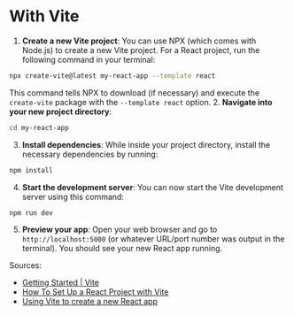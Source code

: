 # With Vite
1. **Create a new Vite project**: You can use NPX (which comes with Node.js) to create a new Vite project. For a React project, run the following command in your terminal:

```bash
npx create-vite@latest my-react-app --template react
```

This command tells NPX to download (if necessary) and execute the `create-vite` package with the `--template react` option.
2. **Navigate into your new project directory**:

```bash
cd my-react-app
```
3. **Install dependencies**: While inside your project directory, install the necessary dependencies by running:

```bash
npm install
```
4. **Start the development server**: You can now start the Vite development server using this command:

```bash
npm run dev
```
5. **Preview your app**: Open your web browser and go to `http://localhost:5000` (or whatever URL/port number was output in the terminal). You should see your new React app running.

Sources:

- [Getting Started | Vite](https://vitejs.dev/guide/)
- [How To Set Up a React Project with Vite](https://www.digitalocean.com/community/tutorials/how-to-set-up-a-react-project-with-vite)
- [Using Vite to create a new React app](https://flaviocopes.com/vite-react-app/) 